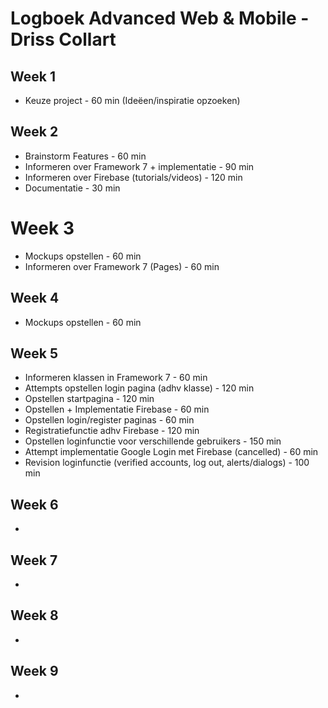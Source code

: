 # Logboek Advanced Web & Mobile - Driss Collart

## Week 1

* Keuze project - 60 min (Ideëen/inspiratie opzoeken)

## Week 2

* Brainstorm Features - 60 min 
* Informeren over Framework 7 + implementatie - 90 min
* Informeren over Firebase (tutorials/videos) - 120 min
* Documentatie - 30 min

# Week 3

* Mockups opstellen - 60 min
* Informeren over Framework 7 (Pages) - 60 min

## Week 4

* Mockups opstellen - 60 min

## Week 5

* Informeren klassen in Framework 7 - 60 min
* Attempts opstellen login pagina (adhv klasse) - 120 min
* Opstellen startpagina - 120 min
* Opstellen + Implementatie Firebase - 60 min
* Opstellen login/register paginas - 60 min
* Registratiefunctie adhv Firebase - 120 min
* Opstellen loginfunctie voor verschillende gebruikers - 150 min
* Attempt implementatie Google Login met Firebase (cancelled) - 60 min
* Revision loginfunctie (verified accounts, log out, alerts/dialogs) - 100 min

## Week 6

* 

## Week 7

* 

## Week 8


* 
## Week 9

* 

